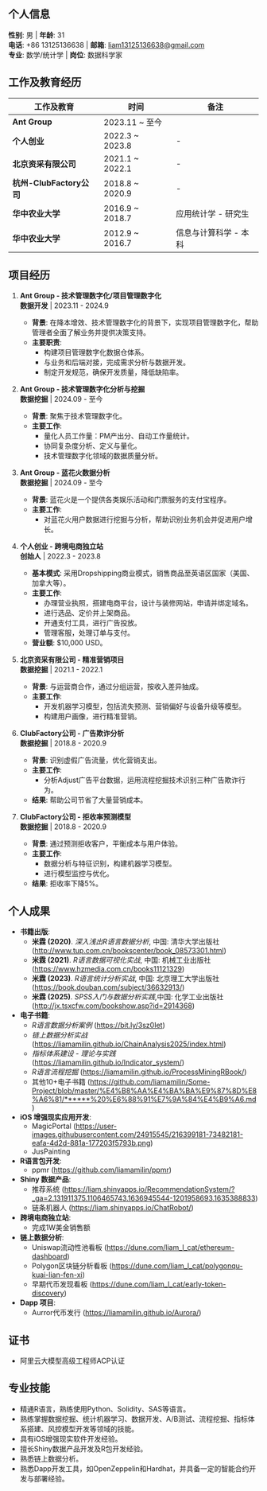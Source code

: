 ## 个人信息

**性别**: 男 | **年龄**: 31  
**电话**: +86 13125136638 | **邮箱**: liam13125136638@gmail.com  
**专业**: 数学/统计学 | **岗位**: 数据科学家  

## 工作及教育经历

| **工作及教育**                  | **时间**            | **备注**                |
|-----------------------------|---------------------|-------------------------|
| **Ant Group**      | 2023.11 ~ 至今      |    |
| **个人创业**                   | 2022.3 ~ 2023.8     | -                       |
| **北京资采有限公司**           | 2021.1 ~ 2022.1     | -                       |
| **杭州-ClubFactory公司**     | 2018.8 ~ 2020.9     | -                       |
| **华中农业大学**              | 2016.9 ~ 2018.7     | 应用统计学 - 研究生       |
| **华中农业大学**              | 2012.9 ~ 2016.7     | 信息与计算科学 - 本科     |

## 项目经历

1. **Ant Group - 技术管理数字化/项目管理数字化**  
   **数据开发** | 2023.11 - 2024.9  
   - **背景**: 在降本增效、技术管理数字化的背景下，实现项目管理数字化，帮助管理者全面了解业务并提供决策支持。  
   - **主要职责**:  
     - 构建项目管理数字化数据仓体系。  
     - 与业务和后端对接，完成需求分析与数据开发。  
     - 制定开发规范，确保开发质量，降低缺陷率。

2. **Ant Group - 技术管理数字化分析与挖掘**  
   **数据挖掘** | 2024.09 - 至今  
   - **背景**: 聚焦于技术管理数字化。  
   - **主要工作**:  
     - 量化人员工作量：PM产出分、自动工作量统计。  
     - 协同复杂度分析、定义与量化。  
     - 技术管理数字化领域的数据质量分析。

3. **Ant Group - 蓝花火数据分析**  
   **数据挖掘** | 2024.09 - 至今  
   - **背景**: 蓝花火是一个提供各类娱乐活动和门票服务的支付宝程序。  
   - **主要工作**:  
     - 对蓝花火用户数据进行挖掘与分析，帮助识别业务机会并促进用户增长。

4. **个人创业 - 跨境电商独立站**  
   **创始人** | 2022.3 - 2023.8  
   - **基本模式**: 采用Dropshipping商业模式，销售商品至英语区国家（美国、加拿大等）。  
   - **主要工作**:  
     - 办理营业执照，搭建电商平台，设计与装修网站，申请并绑定域名。  
     - 进行选品、定价并上架商品。  
     - 开通支付工具，进行广告投放。  
     - 管理客服，处理订单与支付。  
   - **营业额**: $10,000 USD。

5. **北京资采有限公司 - 精准营销项目**  
   **数据挖掘** | 2021.1 - 2022.1  
   - **背景**: 与运营商合作，通过分组运营，按收入差异抽成。  
   - **主要工作**:  
     - 开发机器学习模型，包括流失预测、营销偏好与设备升级等模型。  
     - 构建用户画像，进行精准营销。

6. **ClubFactory公司 - 广告欺诈分析**  
   **数据挖掘** | 2018.8 - 2020.9  
   - **背景**: 识别虚假广告流量，优化营销支出。  
   - **主要工作**:  
     - 分析Adjust广告平台数据，运用流程挖掘技术识别三种广告欺诈行为。  
   - **结果**: 帮助公司节省了大量营销成本。

7. **ClubFactory公司 - 拒收率预测模型**  
   **数据挖掘** | 2018.8 - 2020.9  
   - **背景**: 通过预测拒收客户，平衡成本与用户体验。  
   - **主要工作**:  
     - 数据分析与特征识别，构建机器学习模型。  
     - 进行模型监控与优化。  
   - **结果**: 拒收率下降5%。

## 个人成果

* **书籍出版**:
    * **米霖 (2020)**. *深入浅出R语言数据分析*, 中国: 清华大学出版社 (http://www.tup.com.cn/bookscenter/book_08573301.html)
    * **米霖 (2021)**. *R语言数据可视化实战*, 中国: 机械工业出版社 (https://www.hzmedia.com.cn/books11121329)
    * **米霖 (2023)**. *R语言统计分析实战*, 中国: 北京理工大学出版社 (https://book.douban.com/subject/36632913/)
    * **米霖 (2025)**. *SPSS入门与数据分析实践*,中国: 化学工业出版社(http://jx.tsxcfw.com/bookshow.asp?id=2914368)
* **电子书籍**:
    * *R语言数据分析案例* (https://bit.ly/3sz0Iet)
    * *链上数据分析实战* (https://liamamilin.github.io/ChainAnalysis2025/index.html)
    * *指标体系建设 - 理论与实践* (https://liamamilin.github.io/Indicator_system/)
    * *R语言流程挖掘* (https://liamamilin.github.io/ProcessMiningRBook/)
    * 其他10+电子书籍 (https://github.com/liamamilin/Some-Project/blob/master/%E4%B8%AA%E4%BA%BA%E9%87%8D%E8%A6%81/******%20%E6%88%91%E7%9A%84%E4%B9%A6.md)
* **iOS 增强现实应用开发**:
    * MagicPortal (https://user-images.githubusercontent.com/24915545/216399181-73482181-eafa-4d2d-881a-177203f5793b.png)
    * JusPainting
* **R语言包开发**:
    - ppmr (https://github.com/liamamilin/ppmr)
* **Shiny 数据产品**:
    - 推荐系统 (https://liam.shinyapps.io/RecommendationSystem/?_ga=2.131911375.1106465743.1636945544-1201958693.1635388833)
    - 链条机器人 (https://liam.shinyapps.io/ChatRobot/)
* **跨境电商独立站**:
    - 完成1W美金销售额  
* **链上数据分析**:
    - Uniswap流动性池看板 (https://dune.com/liam_l_cat/ethereum-dashboard)
    - Polygon区块链分析看板 (https://dune.com/liam_l_cat/polygonqu-kuai-lian-fen-xi)
    - 早期代币发现看板 (https://dune.com/liam_l_cat/early-token-discovery)
* **Dapp 项目**:
    - Aurror代币发行 (https://liamamilin.github.io/Aurora/)
 
## 证书

- 阿里云大模型高级工程师ACP认证

## 专业技能

* 精通R语言，熟练使用Python、Solidity、SAS等语言。
* 熟练掌握数据挖掘、统计机器学习、数据开发、A/B测试、流程挖掘、指标体系搭建、风控模型开发等领域的技能。
* 具有iOS增强现实软件开发经验。
* 擅长Shiny数据产品开发及R包开发经验。
* 熟悉链上数据分析。
* 熟悉Dapp开发工具，如OpenZeppelin和Hardhat，并具备一定的智能合约开发与部署经验。
